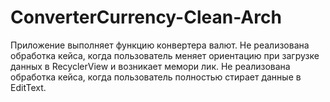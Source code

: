 # ConverterCurrency-Clean-Arch
Приложение выполняет функцию конвертера валют.
Не реализована обработка кейса, когда пользователь меняет ориентацию при загрузке данных в RecyclerView и возникает мемори лик.
Не реализована обработка кейса, когда пользователь полностью стирает данные в EditText.
